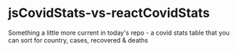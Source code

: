 # jsCovidStats-vs-reactCovidStats
Something a little more current in today's repo - a covid stats table that you can sort for country, cases, recovered &amp; deaths
